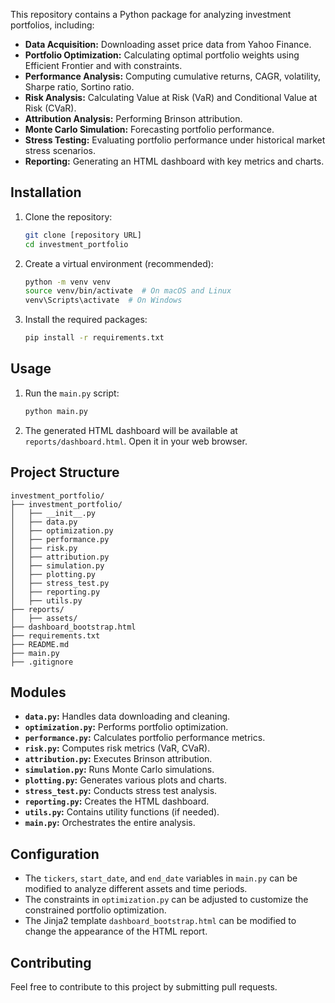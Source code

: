 This repository contains a Python package for analyzing investment portfolios, including:

* **Data Acquisition:** Downloading asset price data from Yahoo Finance.
* **Portfolio Optimization:** Calculating optimal portfolio weights using Efficient Frontier and with constraints.
* **Performance Analysis:** Computing cumulative returns, CAGR, volatility, Sharpe ratio, Sortino ratio.
* **Risk Analysis:** Calculating Value at Risk (VaR) and Conditional Value at Risk (CVaR).
* **Attribution Analysis:** Performing Brinson attribution.
* **Monte Carlo Simulation:** Forecasting portfolio performance.
* **Stress Testing:** Evaluating portfolio performance under historical market stress scenarios.
* **Reporting:** Generating an HTML dashboard with key metrics and charts.

## Installation

1.  Clone the repository:

    ```bash
    git clone [repository URL]
    cd investment_portfolio
    ```

2.  Create a virtual environment (recommended):

    ```bash
    python -m venv venv
    source venv/bin/activate  # On macOS and Linux
    venv\Scripts\activate  # On Windows
    ```

3.  Install the required packages:

    ```bash
    pip install -r requirements.txt
    ```

## Usage

1.  Run the `main.py` script:

    ```bash
    python main.py
    ```

2.  The generated HTML dashboard will be available at `reports/dashboard.html`. Open it in your web browser.

## Project Structure

```
investment_portfolio/
├── investment_portfolio/
│   ├── __init__.py
│   ├── data.py
│   ├── optimization.py
│   ├── performance.py
│   ├── risk.py
│   ├── attribution.py
│   ├── simulation.py
│   ├── plotting.py
│   ├── stress_test.py
│   ├── reporting.py
│   ├── utils.py
├── reports/
│   ├── assets/
├── dashboard_bootstrap.html
├── requirements.txt
├── README.md
├── main.py
├── .gitignore
```

## Modules

* **`data.py`:** Handles data downloading and cleaning.
* **`optimization.py`:** Performs portfolio optimization.
* **`performance.py`:** Calculates portfolio performance metrics.
* **`risk.py`:** Computes risk metrics (VaR, CVaR).
* **`attribution.py`:** Executes Brinson attribution.
* **`simulation.py`:** Runs Monte Carlo simulations.
* **`plotting.py`:** Generates various plots and charts.
* **`stress_test.py`:** Conducts stress test analysis.
* **`reporting.py`:** Creates the HTML dashboard.
* **`utils.py`:** Contains utility functions (if needed).
* **`main.py`:** Orchestrates the entire analysis.

## Configuration

* The `tickers`, `start_date`, and `end_date` variables in `main.py` can be modified to analyze different assets and time periods.
* The constraints in `optimization.py` can be adjusted to customize the constrained portfolio optimization.
* The Jinja2 template `dashboard_bootstrap.html` can be modified to change the appearance of the HTML report.

## Contributing

Feel free to contribute to this project by submitting pull requests.


